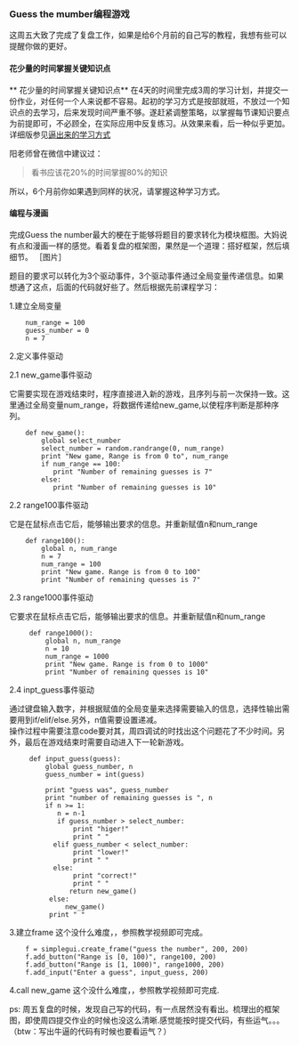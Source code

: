 ### Guess the mumber编程游戏 

这周五大致了完成了复盘工作，如果是给6个月前的自己写的教程，我想有些可以提醒你做的更好。

#### 花少量的时间掌握关键知识点
** 花少量的时间掌握关键知识点**  在4天的时间里完成3周的学习计划，并提交一份作业，对任何一个人来说都不容易。起初的学习方式是按部就班，不放过一个知识点的去学习，后来发现时间严重不够。遂赶紧调整策略，以掌握每节课知识要点为前提即可，不必顾全，在实际应用中反复练习。从效果来看，后一种似乎更加。详细版参见[逼出来的学习方式](。。。)  

阳老师曾在微信中建议过：
> 看书应该花20%的时间掌握80%的知识    

所以，6个月前你如果遇到同样的状况，请掌握这种学习方式。


#### 编程与漫画
完成Guess the number最大的梗在于能够将题目的要求转化为模块框图。大妈说有点和漫画一样的感觉。看着复盘的框架图，果然是一个道理：搭好框架，然后填细节。
［图片］

题目的要求可以转化为3个驱动事件，3个驱动事件通过全局变量传递信息。如果想通了这点，后面的代码就好些了。然后根据先前课程学习： 

 
1.建立全局变量

		num_range = 100
		guess_number = 0
		n = 7  
		
2.定义事件驱动  


2.1 new_game事件驱动

它需要实现在游戏结束时，程序直接进入新的游戏，且序列与前一次保持一致。这里通过全局变量num_range，将数据传递给new_game,以使程序判断是那种序列。   

        def new_game():      
		    global select_number 
   	        select_number = random.randrange(0, num_range) 
            print "New game, Range is from 0 to", num_range   
            if num_range == 100:`  
               print "Number of remaining guesses is 7"   
            else:  
               print "Number of remaining guesses is 10"    
                  
           
2.2 range100事件驱动  

它是在鼠标点击它后，能够输出要求的信息。并重新赋值n和num_range
   
     
		def range100(): 
    	    global n, num_range
            n = 7
            num_range = 100
            print "New game. Range is from 0 to 100"
            print "Number of remaining quesses is 7" 
            
2.3 range1000事件驱动  

它要求在鼠标点击它后，能够输出要求的信息。并重新赋值n和num_range


	 	 def range1000():  
	 	     global n, num_range
             n = 10
             num_range = 1000
             print "New game. Range is from 0 to 1000"
             print "Number of remaining quesses is 10"  
             
2.4 inpt_guess事件驱动  

通过键盘输入数字，并根据赋值的全局变量来选择需要输入的信息，选择性输出需要用到if/elif/else.另外，n值需要设置递减。  
操作过程中需要注意code要对其，周四调试的时找出这个问题花了不少时间。另外，最后在游戏结束时需要自动进入下一轮新游戏。
    
	     def input_guess(guess):  
	         global guess_number, n
             guess_number = int(guess) 
             
             print "guess was", guess_number
             print "number of remaining guesses is ", n
             if n >= 1:
                n = n-1
                if guess_number > select_number:
                    print "higer!"
                    print " "
               elif guess_number < select_number:
                    print "lower!"
                    print " "
               else: 
                    print "correct!"
                    print " "
                   return new_game()  
              else: 
                  new_game()
              print " "


3.建立frame  这个没什么难度，，参照教学视频即可完成。 

	    f = simplegui.create_frame("guess the number", 200, 200)
        f.add_button("Range is [0, 100)", range100, 200)
		f.add_button("Range is [1, 1000)", range1000, 200)
		f.add_input("Enter a guess", input_guess, 200) 
		
4.call new_game 这个没什么难度，，参照教学视频即可完成.

 
ps: 周五复盘的时候，发现自己写的代码，有一点居然没有看出。梳理出的框架图，即使周四提交作业的时候也没这么清晰.感觉能按时提交代码，有些运气。。。（btw：写出牛逼的代码有时候也要看运气？）  








